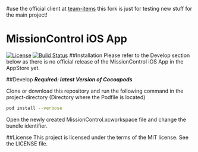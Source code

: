 #use the official client at [team-items](https://github.com/team-items/MissionControl-iOS/)
this fork is just for testing new stuff for the main project!



# MissionControl iOS App
[![License](https://img.shields.io/badge/license-MIT-brightgreen.svg?style=flat)](https://github.com/danielhonies/MissionControl-iOS/blob/master/License) [![Build Status](https://travis-ci.org/danielhonies/MissionControl-iOS.svg?branch=master)](https://travis-ci.org/danielhonies/MissionControl-iOS)
##Installation
Please refer to the Develop section below as there is no official release of the MissionControl iOS App in the AppStore yet.

##Develop
___Required: latest Version of Cocoapods___

Clone or download this repository and run the following command in the project-directory (Directory where the Podfile is located)

```bash
pod install --verbose
```

Open the newly created MissionControl.xcworkspace file and change the bundle identifier.

##License
This project is licensed under the terms of the MIT license. See the LICENSE file.
